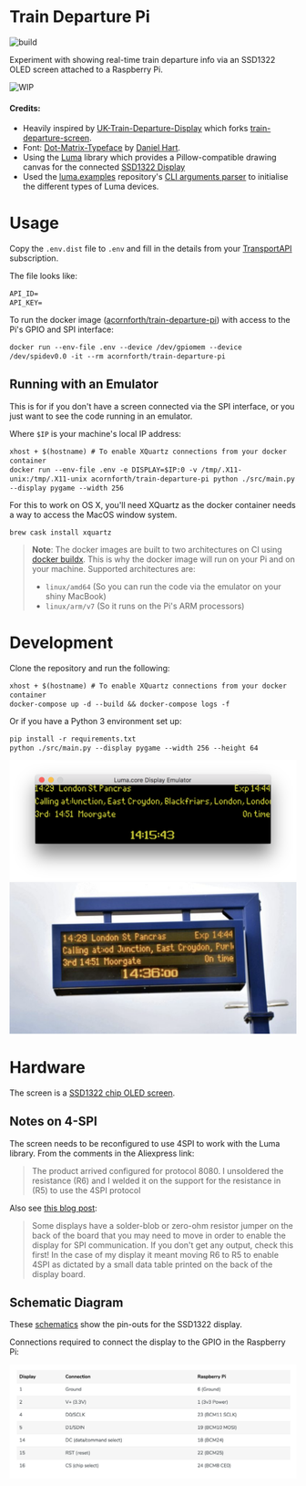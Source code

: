 # Train Departure Pi

![build](https://github.com/adamcornforth/train-departure-pi/workflows/build/badge.svg)

Experiment with showing real-time train departure info via an SSD1322 OLED screen attached to a Raspberry Pi.

![WIP](assets/wip.gif) 

#### Credits:

- Heavily inspired by [UK-Train-Departure-Display](https://github.com/ghostseven/UK-Train-Departure-Display) which forks [train-departure-screen](https://github.com/chrishutchinson/train-departure-screen).
- Font: [Dot-Matrix-Typeface](https://github.com/DanielHartUK/Dot-Matrix-Typeface) by [Daniel Hart](https://github.com/DanielHartUK).
- Using the [Luma](https://github.com/rm-hull/luma.core) library which provides a Pillow-compatible drawing canvas for the connected [SSD1322 Display](https://www.aliexpress.com/item/32949282762.html)
- Used the [luma.examples](https://github.com/rm-hull/luma.examples) repository's [CLI arguments parser](https://github.com/rm-hull/luma.examples/blob/master/examples/demo_opts.py) to initialise the different types of Luma devices.

# Usage

Copy the `.env.dist` file to `.env` and fill in the details from your [TransportAPI](https://www.transportapi.com/) subscription.

The file looks like:

```
API_ID=
API_KEY=
```

To run the docker image ([acornforth/train-departure-pi](https://hub.docker.com/repository/docker/acornforth/train-departure-pi)) with access to the Pi's GPIO and SPI interface:

```
docker run --env-file .env --device /dev/gpiomem --device /dev/spidev0.0 -it --rm acornforth/train-departure-pi
```

## Running with an Emulator

This is for if you don't have a screen connected via the SPI interface, or you just want to see the code running in an emulator.

Where `$IP` is your machine's local IP address:

```
xhost + $(hostname) # To enable XQuartz connections from your docker container
docker run --env-file .env -e DISPLAY=$IP:0 -v /tmp/.X11-unix:/tmp/.X11-unix acornforth/train-departure-pi python ./src/main.py --display pygame --width 256
```

For this to work on OS X, you'll need XQuartz as the docker container needs a way to access the MacOS window system.

```
brew cask install xquartz
```

> **Note**: The docker images are built to two architectures on CI using [docker buildx](https://github.com/docker/buildx). This is why the docker image will run on your Pi and on your machine. Supported architectures are:
> * `linux/amd64` (So you can run the code via the emulator on your shiny MacBook)
> * `linux/arm/v7` (So it runs on the Pi's ARM processors)

# Development

Clone the repository and run the following:

```
xhost + $(hostname) # To enable XQuartz connections from your docker container
docker-compose up -d --build && docker-compose logs -f
```

Or if you have a Python 3 environment set up:

```
pip install -r requirements.txt
python ./src/main.py --display pygame --width 256 --height 64
```

![Emulator output](assets/emulator.png) ![Departure board](assets/departure-board.png)

# Hardware

The screen is a [SSD1322 chip OLED screen](https://www.aliexpress.com/item/32949282762.html).

## Notes on 4-SPI

The screen needs to be reconfigured to use 4SPI to work with the Luma library. From the comments in the Aliexpress link:

> The product arrived configured for protocol 8080. I unsoldered the resistance (R6) and I welded it on the support for the resistance in (R5) to use the 4SPI protocol

Also see [this blog post](https://www.balena.io/blog/build-a-raspberry-pi-powered-train-station-oled-sign-for-your-desk/#puttingittogether):

> Some displays have a solder-blob or zero-ohm resistor jumper on the back of the board that you may need to move in order to enable the display for SPI communication. If you don't get any output, check this first! In the case of my display it meant moving R6 to R5 to enable 4SPI as dictated by a small data table printed on the back of the display board.


## Schematic Diagram

These [schematics](https://ae01.alicdn.com/kf/H10b015a4b529447089d8d74d15d6c118T.jpg) show the pin-outs for the SSD1322 display.

Connections required to connect the display to the GPIO in the Raspberry Pi:

![Connections table](assets/display-to-pi-connections.png)
